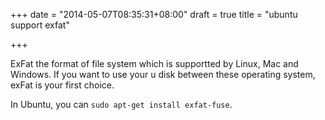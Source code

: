 +++
date = "2014-05-07T08:35:31+08:00"
draft = true
title = "ubuntu support exfat"

+++



ExFat the format of file system which is supportted by Linux, Mac and Windows. If you want to use your u disk between these operating system, exFat is your first choice.

In Ubuntu, you can `sudo apt-get install exfat-fuse`.